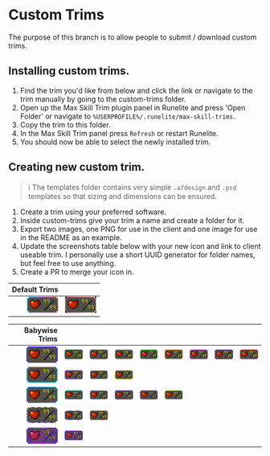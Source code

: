 # Custom Trims

The purpose of this branch is to allow people to submit / download custom trims. 

## Installing custom trims.

1. Find the trim you'd like from below and click the link or navigate to the trim manually by going to the custom-trims folder.
2. Open up the Max Skill Trim plugin panel in Runelite and press 'Open Folder' or navigate to `%USERPROFILE%/.runelite/max-skill-trims`.
3. Copy the trim to this folder.
4. In the Max Skill Trim panel press `Refresh` or restart Runelite.
5. You should now be able to select the newly installed trim.

## Creating new custom trim.

> :information_source: The templates folder contains very simple `.afdesign` and `.psd` templates so that sizing and dimensions can be ensured.

1. Create a trim using your preferred software.
1. Inside custom-trims give your trim a name and create a folder for it.
1. Export two images, one PNG for use in the client and one image for use in the README as an example.
1. Update the screenshots table below with your new icon and link to client useable trim. I personally use a short UUID generator for folder names, but feel free to use anything.
1. Create a PR to merge your icon in.

| Default Trims |  |
| ---: | --- |
| [![Example of trim](custom-trims/XAHBvv/example.png)](custom-trims/XAHBvv/trim.png) | [![Example of trim](custom-trims/PpNLGq/example.png)](custom-trims/PpNLGq/trim.png) | 

| Babywise Trims |  |  |  |  |  |  |  |  |
| ---: | :---: | :---: | :---: | :---: | :---: | :---: | :---: | :---: |
| [![Example of trim](custom-trims/babywise-trims/Solid/blue/example.png)](custom-trims/babywise-trims/Solid/blue/blue.png) | [![Example of trim](custom-trims/babywise-trims/Solid/darkgreen/example.png)](custom-trims/babywise-trims/Solid/darkgreen/darkgreen.png) | [![Example of trim](custom-trims/babywise-trims/Solid/darkgrey/example.png)](custom-trims/babywise-trims/Solid/darkgrey/darkgrey.png) | [![Example of trim](custom-trims/babywise-trims/Solid/lightgrey/example.png)](custom-trims/babywise-trims/Solid/lightgrey/lightgrey.png) | [![Example of trim](custom-trims/babywise-trims/Solid/limegreen/example.png)](custom-trims/babywise-trims/Solid/limegreen/limegreen.png) | [![Example of trim](custom-trims/babywise-trims/Solid/orange/example.png)](custom-trims/babywise-trims/Solid/orange/orange.png) | [![Example of trim](custom-trims/babywise-trims/Solid/pink/example.png)](custom-trims/babywise-trims/Solid/pink/pink.png) | [![Example of trim](custom-trims/babywise-trims/Solid/purple/example.png)](custom-trims/babywise-trims/Solid/purple/purple.png) | [![Example of trim](custom-trims/babywise-trims/Solid/red/example.png)](custom-trims/babywise-trims/Solid/red/red.png) |
| [![Example of trim](custom-trims/babywise-trims/Solid/teal/example.png)](custom-trims/babywise-trims/Solid/teal/teal.png) | [![Example of trim](custom-trims/babywise-trims/Solid/violet/example.png)](custom-trims/babywise-trims/Solid/violet/violet.png) | [![Example of trim](custom-trims/babywise-trims/Solid/white/example.png)](custom-trims/babywise-trims/Solid/white/white.png) | [![Example of trim](custom-trims/babywise-trims/Solid/yellow/example.png)](custom-trims/babywise-trims/Solid/yellow/yellow.png) |
| [![Example of trim](custom-trims/babywise-trims/Gradient-Horizontal/blue-teal-h/example.png)](custom-trims/babywise-trims/Gradient-Horizontal/blue-teal-h/blue-teal-h.png) | [![Example of trim](custom-trims/babywise-trims/Gradient-Horizontal/green-teal-h/example.png)](custom-trims/babywise-trims/Gradient-Horizontal/green-teal-h/green-teal-h.png) | [![Example of trim](custom-trims/babywise-trims/Gradient-Horizontal/pink-teal-yellow-h/example.png)](custom-trims/babywise-trims/Gradient-Horizontal/pink-teal-yellow-h/pink-teal-yellow-h.png) | [![Example of trim](custom-trims/babywise-trims/Gradient-Horizontal/purple-pink-purple-h/example.png)](custom-trims/babywise-trims/Gradient-Horizontal/purple-pink-purple-h/purple-pink-purple-h.png) | [![Example of trim](custom-trims/babywise-trims/Gradient-Horizontal/redishpink-purple-h/example.png)](custom-trims/babywise-trims/Gradient-Horizontal/redishpink-purple-h/redishpink-purple-h.png) | [![Example of trim](custom-trims/babywise-trims/Gradient-Horizontal/yellow-green-h/example.png)](custom-trims/babywise-trims/Gradient-Horizontal/yellow-green-h/yellow-green-h.png) |
| [![Example of trim](custom-trims/babywise-trims/Alternating/purple-white-striped/example.png)](custom-trims/babywise-trims/Alternating/purple-white-striped/purple-white-striped.png) | [![Example of trim](custom-trims/babywise-trims/Alternating/purple-white-striped-less/example.png)](custom-trims/babywise-trims/Alternating/purple-white-striped-less/purple-white-striped-less.png) | [![Example of trim](custom-trims/babywise-trims/Alternating/red-yellow-splotched/example.png)](custom-trims/babywise-trims/Alternating/red-yellow-splotched/red-yellow-splotched.png) |
| [![Example of trim](custom-trims/babywise-trims/Fun/purple-pink-cascading/example.png)](custom-trims/babywise-trims/Fun/purple-pink-cascading/purple-pink-cascading.png) | [![Example of trim](custom-trims/babywise-trims/Fun/purple-pink-zipper-spaced/example.png)](custom-trims/babywise-trims/Fun/purple-pink-zipper-spaced/purple-pink-zipper-spaced.png) |
